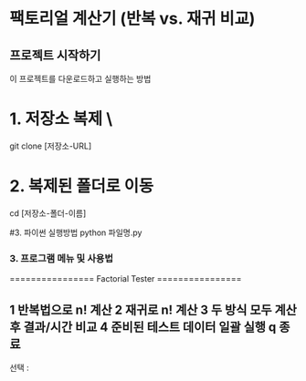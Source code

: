 # 팩토리얼 계산기 (반복 vs. 재귀 비교)

##  프로젝트 시작하기

이 프로젝트를 다운로드하고 실행하는 방법


# 1. 저장소 복제 \
git clone [저장소-URL]

# 2. 복제된 폴더로 이동
cd [저장소-폴더-이름]

#3. 파이썬 실행방법
python 파일명.py

### 3. 프로그램 메뉴 및 사용법

================ Factorial Tester ================

1 반복법으로 n! 계산
2 재귀로 n! 계산
3 두 방식 모두 계산 후 결과/시간 비교
4 준비된 테스트 데이터 일괄 실행
q 종료
--------------------------------------------------
선택 : 
